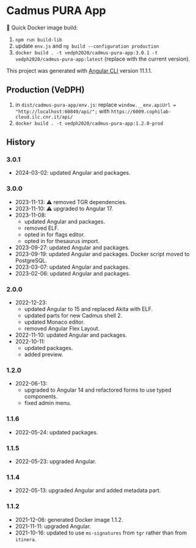 # Cadmus PURA App

🐋 Quick Docker image build:

1. `npm run build-lib`
2. update `env.js` and `ng build --configuration production`
3. `docker build . -t vedph2020/cadmus-pura-app:3.0.1 -t vedph2020/cadmus-pura-app:latest` (replace with the current version).

This project was generated with [Angular CLI](https://github.com/angular/angular-cli) version 11.1.1.

## Production (VeDPH)

1. in `dist/cadmus-pura-app/env.js`: replace `window.__env.apiUrl = "http://localhost:60849/api/";` with `https://6009.cophilab-cloud.ilc.cnr.it/api/`
2. `docker build . -t vedph2020/cadmus-pura-app:1.2.0-prod`

## History

### 3.0.1

- 2024-03-02: updated Angular and packages.

### 3.0.0

- 2023-11-13: ⚠️ removed TGR dependencies.
- 2023-11-10: ⚠️ upgraded to Angular 17.
- 2023-11-08:
  - updated Angular and packages.
  - removed ELF.
  - opted in for flags editor.
  - opted in for thesaurus import.
- 2023-09-27: updated Angular and packages.
- 2023-09-19: updated Angular and packages. Docker script moved to PostgreSQL.
- 2023-03-07: updated Angular and packages.
- 2023-02-06: updated Angular and packages.

### 2.0.0

- 2022-12-23:
  - updated Angular to 15 and replaced Akita with ELF.
  - updated parts for new Cadmus shell 2.
  - updated Monaco editor.
  - removed Angular Flex Layout.
- 2022-11-10: updated Angular and packages.
- 2022-10-11:
  - updated packages.
  - added preview.

### 1.2.0

- 2022-06-13:
  - upgraded to Angular 14 and refactored forms to use typed components.
  - fixed admin menu.

### 1.1.6

- 2022-05-24: updated packages.

### 1.1.5

- 2022-05-23: upgraded Angular.

### 1.1.4

- 2022-05-13: upgraded Angular and added metadata part.

### 1.1.2

- 2021-12-06: generated Docker image 1.1.2.
- 2021-11-11: upgraded Angular.
- 2021-10-16: updated to use `ms-signatures` from `tgr` rather than from `itinera`.

